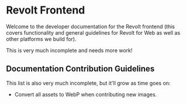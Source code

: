 # Revolt Frontend

Welcome to the developer documentation for the Revolt frontend (this covers functionality and general guidelines for Revolt for Web as well as other platforms we build for).

This is very much incomplete and needs more work!

## Documentation Contribution Guidelines

This list is also very much incomplete, but it'll grow as time goes on:

- Convert all assets to WebP when contributing new images.
